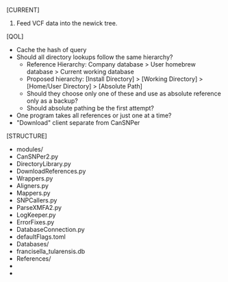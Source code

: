 
[CURRENT]

1. Feed VCF data into the newick tree.

[QOL]

 * Cache the hash of query
 * Should all directory lookups follow the same hierarchy?
     * Reference Hierarchy: Company database > User homebrew database > Current working database
     * Proposed hierarchy: [Install Directory] > [Working Directory] > [Home/User Directory] > [Absolute Path]
     * Should they choose only one of these and use as absolute reference only as a backup?
      * Should absolute pathing be the first attempt?
 * One program takes all references or just one at a time?
 * "Download" client separate from CanSNPer

[STRUCTURE]

* modules/
*   CanSNPer2.py
*   DirectoryLibrary.py
*   DownloadReferences.py
*   Wrappers.py
*   Aligners.py
*   Mappers.py
*   SNPCallers.py
*   ParseXMFA2.py
*   LogKeeper.py
*   ErrorFixes.py
*   DatabaseConnection.py
* defaultFlags.toml
* Databases/
*   francisella_tularensis.db
* References/
* 
* 
